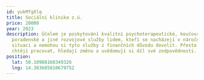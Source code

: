 ```yaml
---
id: yukMfgXlq
title: Sociální klinika z.ú.
price: 20000
year: 2023
description: Účelem je poskytování kvalitní psychoterapeutické, koučovací,
  poradenské a jiné rozvojové služby lidem, kteří se nacházejí v náročné životní
  situaci a nemohou si tyto služby z finančních důvodu dovolit. Přesto na sobě
  chtějí pracovat, hledají změnu a uvědomují si díl své zodpovědnosti.
position:
  lat: 50.10988168349326
  lng: 14.383685810679752
---
```

